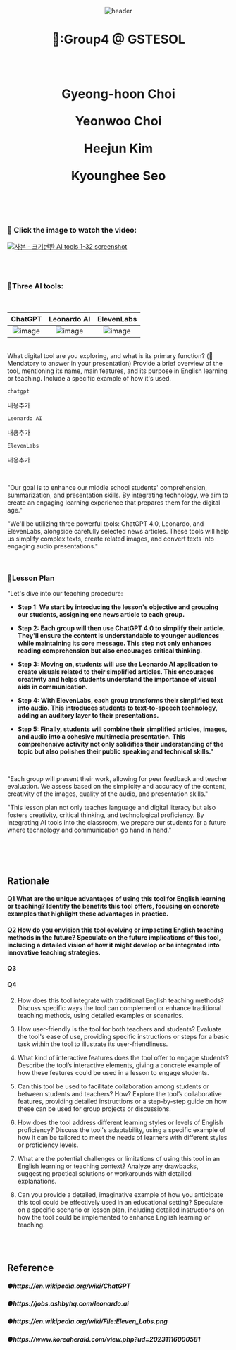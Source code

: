 <div align=center>
  
![header](https://capsule-render.vercel.app/api?type=waving&height=300&color=gradient&text=Digital%20Tool%20for%20In-Class%20Activity&fontSize=53)

</div>
  
  <div align=center>
    <h1>🐣:Group4 @ GSTESOL
  <p>   <br>
  <p>Gyeong-hoon Choi
  <p>Yeonwoo Choi
  <p>Heejun Kim
  <p>Kyounghee Seo
 
   <br>
   <br>
   <br>
    </div>
    
   
### 📌 Click the image to watch the video:
[![사본 - 크기변환 AI tools 1-32 screenshot](https://github.com/ShieldEdu/G4/assets/162398654/941c4fa6-3ccb-4357-a217-1c5806453ac3)](https://www.youtube.com/watch?v=pCj98OHM4vM)

   <br>
   <br>

### :rocket:Three AI tools:
   <br>
<div align=center>
   
|ChatGPT|Leonardo AI|ElevenLabs|
|:--:|:--:|:--:|
|![image](https://github.com/ShieldEdu/G4/assets/162398654/5c69852a-b528-466c-a0ca-983d8aba2f9d)|![image](https://github.com/ShieldEdu/G4/assets/162398654/2e4859fb-72c8-4ff8-9276-cdc67385f100)|![image](https://github.com/ShieldEdu/G4/assets/162398654/eec5f177-e77b-492e-ab68-7a2bcaa49cb3)|

</div>
   <br>
What digital tool are you exploring, and what is its primary function? (📌 Mendatory to answer in your presentation) Provide a brief overview of the tool, mentioning its name, main features, and its purpose in English learning or teaching. Include a specific example of how it's used.

<br>

```
chatgpt
```
내용추가
<br>

```
Leonardo AI
```
내용추가
<br>

```
ElevenLabs
```
내용추가

<br>

"Our goal is to enhance our middle school students' comprehension, summarization, and presentation skills. By integrating technology, we aim to create an engaging learning experience that prepares them for the digital age."

"We'll be utilizing three powerful tools: ChatGPT 4.0, Leonardo, and ElevenLabs, alongside carefully selected news articles. These tools will help us simplify complex texts, create related images, and convert texts into engaging audio presentations."

<br>

<h3>📑Lesson Plan</h3>
"Let's dive into our teaching procedure:

- **Step 1: We start by introducing the lesson's objective and grouping our students, assigning one news article to each group.**
  
- **Step 2: Each group will then use ChatGPT 4.0 to simplify their article. They'll ensure the content is understandable to younger audiences while maintaining its core message. This step not only enhances reading comprehension but also encourages critical thinking.**

- **Step 3: Moving on, students will use the Leonardo AI application to create visuals related to their simplified articles. This encourages creativity and helps students understand the importance of visual aids in communication.**

- **Step 4: With ElevenLabs, each group transforms their simplified text into audio. This introduces students to text-to-speech technology, adding an auditory layer to their presentations.**

- **Step 5: Finally, students will combine their simplified articles, images, and audio into a cohesive multimedia presentation. This comprehensive activity not only solidifies their understanding of the topic but also polishes their public speaking and technical skills."**

<br>

"Each group will present their work, allowing for peer feedback and teacher evaluation. We assess based on the simplicity and accuracy of the content, creativity of the images, quality of the audio, and presentation skills."

"This lesson plan not only teaches language and digital literacy but also fosters creativity, critical thinking, and technological proficiency. By integrating AI tools into the classroom, we prepare our students for a future where technology and communication go hand in hand."


<br>
<br>
<br>

## Rationale


#### Q1 What are the unique advantages of using this tool for English learning or teaching? Identify the benefits this tool offers, focusing on concrete examples that highlight these advantages in practice.


#### Q2 How do you envision this tool evolving or impacting English teaching methods in the future? Speculate on the future implications of this tool, including a detailed vision of how it might develop or be integrated into innovative teaching strategies.


#### Q3


#### Q4


2. How does this tool integrate with traditional English teaching methods?
Discuss specific ways the tool can complement or enhance traditional teaching methods, using detailed examples or scenarios.

4. How user-friendly is the tool for both teachers and students?
Evaluate the tool's ease of use, providing specific instructions or steps for a basic task within the tool to illustrate its user-friendliness.

5. What kind of interactive features does the tool offer to engage students?
Describe the tool’s interactive elements, giving a concrete example of how these features could be used in a lesson to engage students.

6. Can this tool be used to facilitate collaboration among students or between students and teachers? How?
Explore the tool’s collaborative features, providing detailed instructions or a step-by-step guide on how these can be used for group projects or discussions.

7. How does the tool address different learning styles or levels of English proficiency?
Discuss the tool's adaptability, using a specific example of how it can be tailored to meet the needs of learners with different styles or proficiency levels.

8. What are the potential challenges or limitations of using this tool in an English learning or teaching context?
Analyze any drawbacks, suggesting practical solutions or workarounds with detailed explanations.

9. Can you provide a detailed, imaginative example of how you anticipate this tool could be effectively used in an educational setting?
Speculate on a specific scenario or lesson plan, including detailed instructions on how the tool could be implemented to enhance English learning or teaching.


<br>
<br>

<h2>Reference
  
<h5>&#9679;https://en.wikipedia.org/wiki/ChatGPT
<h5>&#9679;https://jobs.ashbyhq.com/leonardo.ai
<h5>&#9679;https://en.wikipedia.org/wiki/File:Eleven_Labs.png
<h5>&#9679;https://www.koreaherald.com/view.php?ud=20231116000581
